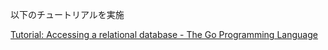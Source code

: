 以下のチュートリアルを実施

[Tutorial: Accessing a relational database - The Go Programming Language](https://go.dev/doc/tutorial/database-access)
